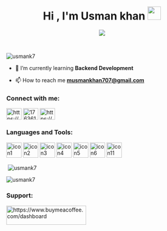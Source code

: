 
<h1 align="center"><b>Hi , I'm Usman khan </b><img src="https://media.giphy.com/media/hvRJCLFzcasrR4ia7z/giphy.gif" width="35"></h1>
<!--  -->
<p align="center">
  <a href="https://github.com/DenverCoder1/readme-typing-svg"><img src="https://readme-typing-svg.herokuapp.com?font=Time+New+Roman&color=cyan&size=25&center=true&vCenter=true&width=600&height=100&lines=Assalamu+O+Alaikum+Warahmatullah..&hearts;++;I am Fresh+Computer-Science+Graduate,;I+am+Data-Science+Enthusiast,;I+am+Competitive+programmer,;I+am+Active+Learner/Researcher,;I+Love+to+learn+new+stuffs..<3"></a>
</p>


<br>

<p align="left"> <img src="https://komarev.com/ghpvc/?username=usmank7&label=Profile%20views&color=0e75b6&style=flat" alt="usmank7" /> </p>

- 🌱 I’m currently learning **Backend Development**

- 📫 How to reach me **musmankhan707@gmail.com**

<h3 align="left">Connect with me:</h3>
<p align="left">
<a href="https://www.linkedin.com/in/usman-khan-1b7885265/" target="blank"><img align="center" src="https://raw.githubusercontent.com/rahuldkjain/github-profile-readme-generator/master/src/images/icons/Social/linked-in-alt.svg" alt="https://www.linkedin.com/in/usman-khan-1b7885265/" height="30" width="40" /></a>
<a href="https://stackoverflow.com/users/17636123" target="blank"><img align="center" src="https://raw.githubusercontent.com/rahuldkjain/github-profile-readme-generator/master/src/images/icons/Social/stack-overflow.svg" alt="17636123" height="30" width="40" /></a>
<a href="https://www.hackerrank.com/musmankhan707" target="blank"><img align="center" src="https://raw.githubusercontent.com/rahuldkjain/github-profile-readme-generator/master/src/images/icons/Social/hackerrank.svg" alt="https://www.hackerrank.com/musmankhan707" height="30" width="40" /></a>
</p>

<h3 align="left">Languages and Tools:</h3>
<p align="left">
  <img src="https://cdn-icons-png.flaticon.com/512/732/732212.png" alt="icon1" width="40" height="40"/>
  <img src="https://cdn1.iconfinder.com/data/icons/social-media-logos-7/64/css-3-512.png" alt="icon2" width="40" height="40"/>
  <img src="https://cdn-icons-png.flaticon.com/512/5968/5968292.png" alt="icon3" width="40" height="40"/>
  <img src="https://uxwing.com/wp-content/themes/uxwing/download/brands-and-social-media/tailwind-css-icon.png" alt="icon4" width="40" height="40"/>
  <img src="https://uxwing.com/wp-content/themes/uxwing/download/brands-and-social-media/bootstrap-5-logo-icon.png" alt="icon5" width="40" height="40"/>
  <img src="https://cdn-icons-png.flaticon.com/512/919/919854.png" alt="icon6" width="40" height="40"/>
<!--   <img src="https://styles.redditmedia.com/t5_3evbu/styles/communityIcon_78eetq3tym861.png" alt="icon7" width="40" height="40"/>
  <img src="https://www.pngall.com/wp-content/uploads/13/Mongodb-PNG-Image-HD.png" alt="icon8" width="40" height="40"/>
  <img src="https://w7.pngwing.com/pngs/925/447/png-transparent-express-js-node-js-javascript-mongodb-node-js-text-trademark-logo.png" alt="icon9" width="40" height="40"/>
  <img src="https://w7.pngwing.com/pngs/18/497/png-transparent-black-and-blue-atom-icon-screenshot-react-javascript-responsive-web-design-github-angularjs-github-logo-electric-blue-signage.png" alt="icon10" width="40" height="40"/> -->
  <img src="https://cdn-icons-png.flaticon.com/512/919/919825.png" alt="icon11" width="40" height="40"/>
</p>




<p>&nbsp;<img align="center" src="https://github-readme-stats.vercel.app/api?username=usmank7&show_icons=true&locale=en" alt="usmank7" /></p>

<p><img align="center" src="https://github-readme-streak-stats.herokuapp.com/?user=usmank7&" alt="usmank7" /></p>
<h3 align="left">Support:</h3>
<p><a href="https://www.buymeacoffee.com/https://www.buymeacoffee.com/dashboard"> <img align="left" src="https://cdn.buymeacoffee.com/buttons/v2/default-yellow.png" height="50" width="210" alt="https://www.buymeacoffee.com/dashboard" /></a></p><br><br>
